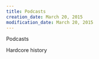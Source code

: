 ```yaml
---
title: Podcasts
creation_date: March 20, 2015
modification_date: March 20, 2015
---
```



Podcasts

Hardcore history

